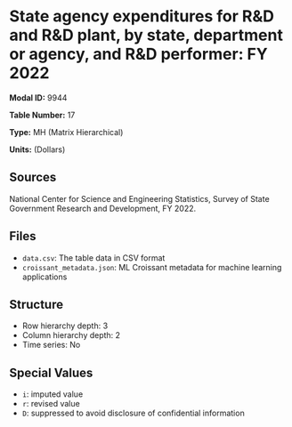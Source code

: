 # State agency expenditures for R&D and R&D plant, by state, department or agency, and R&D performer: FY 2022

**Modal ID:** 9944

**Table Number:** 17

**Type:** MH (Matrix Hierarchical)

**Units:** (Dollars)

## Sources

National Center for Science and Engineering Statistics, Survey of State Government Research and Development, FY 2022.

## Files

- `data.csv`: The table data in CSV format
- `croissant_metadata.json`: ML Croissant metadata for machine learning applications

## Structure

- Row hierarchy depth: 3
- Column hierarchy depth: 2
- Time series: No

## Special Values

- `i`: imputed value
- `r`: revised value
- `D`: suppressed to avoid disclosure of confidential information
